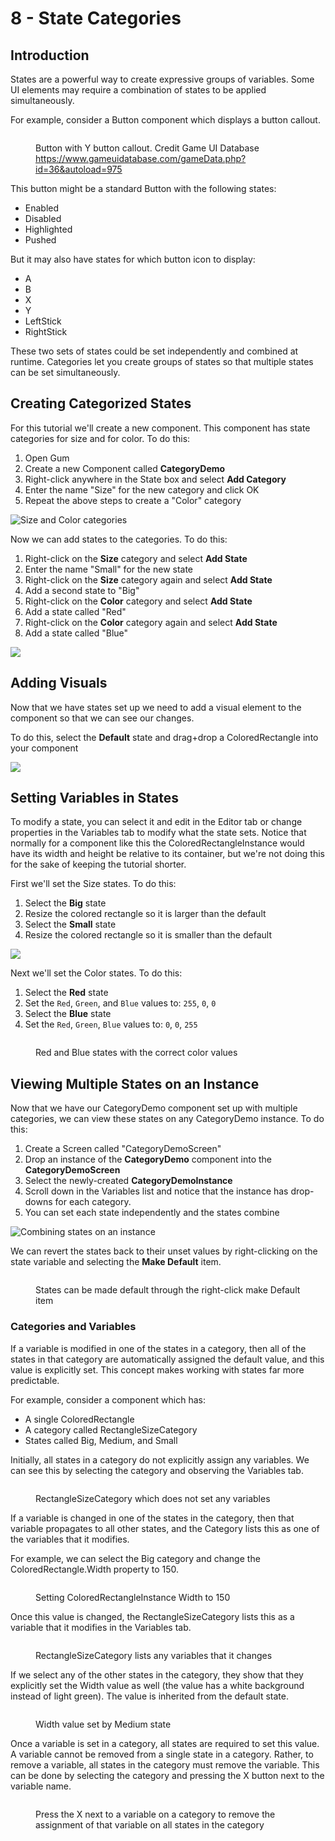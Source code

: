 # 8 - State Categories

## Introduction

States are a powerful way to create expressive groups of variables. Some UI elements may require a combination of states to be applied simultaneously.

For example, consider a Button component which displays a button callout.

<figure><img src="../../../.gitbook/assets/image (1).png" alt=""><figcaption><p>Button with Y button callout. Credit Game UI Database <a href="https://www.gameuidatabase.com/gameData.php?id=36&#x26;autoload=975">https://www.gameuidatabase.com/gameData.php?id=36&#x26;autoload=975</a></p></figcaption></figure>

This button might be a standard Button with the following states:

* Enabled
* Disabled
* Highlighted
* Pushed

But it may also have states for which button icon to display:

* A
* B
* X
* Y
* LeftStick
* RightStick

These two sets of states could be set independently and combined at runtime. Categories let  you create groups of states so that multiple states can be set simultaneously.

## Creating Categorized States

For this tutorial we'll create a new component. This component has state categories for size and for color. To do this:

1. Open Gum
2. Create a new Component called **CategoryDemo**
3. Right-click anywhere in the State box and select **Add Category**
4. Enter the name "Size" for the new category and click OK
5. Repeat the above steps to create a "Color" category

![Size and Color categories](<../../../.gitbook/assets/15_06 34 49.png>)

Now we can add states to the categories. To do this:

1. Right-click on the **Size** category and select **Add State**
2. Enter the name "Small" for the new state
3. Right-click on the **Size** category again and select **Add State**
4. Add a second state to "Big"
5. Right-click on the **Color** category and select **Add State**
6. Add a state called "Red"
7. Right-click on the **Color** category again and select **Add State**
8. Add a state called "Blue"

![](<../../../.gitbook/assets/15_06 36 32.png>)

## Adding Visuals

Now that we have states set up we need to add a visual element to the component so that we can see our changes.

To do this, select the **Default** state and drag+drop a ColoredRectangle into your component

![](<../../../.gitbook/assets/15_06 38 06.png>)

## Setting Variables in States

To modify a state, you can select it and edit in the Editor tab or change properties in the Variables tab to modify what the state sets. Notice that normally for a component like this the ColoredRectangleInstance would have its width and height be relative to its container, but we're not doing this for the sake of keeping the tutorial shorter.

First we'll set the Size states. To do this:

1. Select the **Big** state
2. Resize the colored rectangle so it is larger than the default
3. Select the **Small** state
4. Resize the colored rectangle so it is smaller than the default

![](<../../../.gitbook/assets/15_06 40 15.gif>)

Next we'll set the Color states. To do this:

1. Select the **Red** state
2. Set the `Red`, `Green`, and `Blue` values to: `255`, `0`, `0`
3. Select the **Blue** state
4. Set the `Red`, `Green`, `Blue` values to: `0`, `0`, `255`

<figure><img src="../../../.gitbook/assets/15_06 42 34.gif" alt=""><figcaption><p>Red and Blue states with the correct color values</p></figcaption></figure>

## Viewing Multiple States on an Instance

Now that we have our CategoryDemo component set up with multiple categories, we can view these states on any CategoryDemo instance. To do this:

1. Create a Screen called "CategoryDemoScreen"
2. Drop an instance of the **CategoryDemo** component into the **CategoryDemoScreen**
3. Select the newly-created **CategoryDemoInstance**
4. Scroll down in the Variables list and notice that the instance has drop-downs for each category.
5. You can set each state independently and the states combine

![Combining states on an instance](<../../../.gitbook/assets/15_06 45 10.gif>)

We can revert the states back to their unset values by right-clicking on the state variable and selecting the **Make Default** item.

<figure><img src="../../../.gitbook/assets/15_06 47 19.gif" alt=""><figcaption><p>States can be made default through the right-click make Default item</p></figcaption></figure>

### Categories and Variables

If a variable is modified in one of the states in a category, then all of the states in that category are automatically assigned the default value, and this value is explicitly set. This concept makes working with states far more predictable.

For example, consider a component which has:

* A single ColoredRectangle
* A category called RectangleSizeCategory
* States called Big, Medium, and Small

Initially, all states in a category do not explicitly assign any variables. We can see this by selecting the category and observing the Variables tab.

<figure><img src="../../../.gitbook/assets/image (5) (1) (1) (1) (1) (1).png" alt=""><figcaption><p>RectangleSizeCategory which does not set any variables</p></figcaption></figure>

If a variable is changed in one of the states in the category, then that variable propagates to all other states, and the Category lists this as one of the variables that it modifies.

For example, we can select the Big category and change the ColoredRectangle.Width property to 150.

<figure><img src="../../../.gitbook/assets/ColoredRectangleBigStateWidth.png" alt=""><figcaption><p>Setting ColoredRectangleInstance Width to 150</p></figcaption></figure>

Once this value is changed, the RectangleSizeCategory lists this as a variable that it modifies in the Variables tab.

<figure><img src="../../../.gitbook/assets/26_15 41 43.png" alt=""><figcaption><p>RectangleSizeCategory lists any variables that it changes</p></figcaption></figure>

If we select any of the other states in the category, they show that they explicitly set the Width value as well (the value has a white background instead of light green). The value is inherited from the default state.

<figure><img src="../../../.gitbook/assets/image (2) (1) (1) (1) (1) (1) (1) (1) (1) (1) (1) (1) (1) (1) (1) (1) (1) (1) (1) (1) (1) (1) (1) (1) (1) (1).png" alt=""><figcaption><p>Width value set by Medium state</p></figcaption></figure>

Once a variable is set in a category, all states are required to set this value. A variable cannot be removed from a single state in a category. Rather, to remove a variable, all states in the category must remove the variable. This can be done by selecting the category and pressing the X button next to the variable name.

<figure><img src="../../../.gitbook/assets/image (3) (1) (1) (1) (1) (1) (1) (1) (1) (1) (1) (1).png" alt=""><figcaption><p>Press the X next to a variable on a category to remove the assignment of that variable on all states in the category</p></figcaption></figure>
